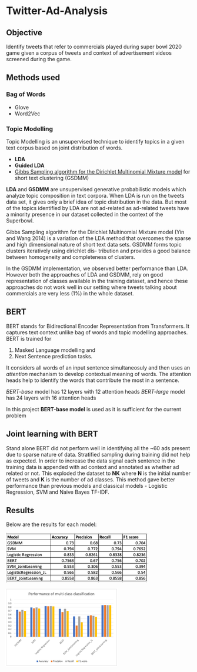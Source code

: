 # Twitter-Ad-Analysis

## Objective
Identify tweets that refer to commercials played during super bowl 2020 game given a corpus of tweets and context of advertisement videos screened during the game. 

## Methods used
### Bag of Words
- Glove
- Word2Vec

### Topic Modelling
Topic Modelling is an unsupervised technique to identify topics in a given text corpus based on joint distribution of words. 
- __LDA__ 
- __Guided LDA__
- [Gibbs Sampling algorithm for the Dirichlet Multinomial Mixture model](http://dbgroup.cs.tsinghua.edu.cn/wangjy/papers/KDD14-GSDMM.pdf) for short text clustering (GSDMM)

__LDA__ and __GSDMM__ are unsupervised generative probabilistic models which analyze topic composition in text corpora. When LDA is run on the tweets data set, it gives only a brief idea of topic distribution in the data. But most of the topics identified by LDA are not ad-related as ad-related tweets have a minority presence in our dataset collected in the context of the Superbowl. 

Gibbs Sampling algorithm for the Dirichlet Multinomial Mixture model (Yin and Wang 2014) is a variation of the LDA method that overcomes the sparse and high dimensional nature of short text data sets. GSDMM forms topic clusters iteratively using dirichlet dis- tribution and provides a good balance between homogeneity and completeness of clusters.

In the GSDMM implementation, we observed better performance than LDA. However both the approaches of LDA and GSDMM, rely on good representation of classes available in the training dataset, and hence these approaches do not work well in our setting where tweets talking about commercials are very less (1%) in the whole dataset.

## BERT
 BERT stands for Bidirectional Encoder Representation from Transformers. It captures text context unlike bag of words and topic modelling approaches. BERT is trained for
 1. Masked Language modelling and 
 2. Next Sentence prediction tasks. 
 
 It considers all words of an input sentence simultaneosuly and then uses an _attention_ mechanism to develop contextual meaning of words. The attention heads help to identify the words that contribute the most in a sentence. 

_BERT-base_ model has 12 layers with 12 attention heads
_BERT-large_ model has 24 layers with 16 attention heads

In this project __BERT-base model__ is used as it is sufficient for the current problem

## Joint learning with BERT

Stand alone BERT did not perform well in identifying all the ~60 ads present due to sparse nature of data. Stratified sampling during training did not help as expected. In order to increase the data signal each sentence in the training data is appended with ad context and annotated as whether ad related or not. This exploded the dataset to __NK__ where __N__ is the initial number of tweets and __K__ is the number of ad classes. This method gave better performance than previous models and classical models - Logistic Regression, SVM and Naive Bayes TF-IDF. 

## Results
Below are the results for each model:

![](results/classification_performance.png)

<img src="results/graph_classifier_performance.png" width="60%">
